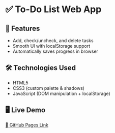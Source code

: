 # ✅ To-Do List Web App

## 🧠 Features
- Add, check/uncheck, and delete tasks
- Smooth UI with localStorage support
- Automatically saves progress in browser

## 🛠️ Technologies Used
- HTML5
- CSS3 (custom palette & shadows)
- JavaScript (DOM manipulation + localStorage)

## 🖥️ Live Demo
[🔗 GitHub Pages Link](https://tuffy-the-coder.github.io/To-Do-List/)
